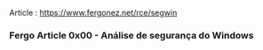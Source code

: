 Article : https://www.fergonez.net/rce/segwin


### Fergo Article 0x00 - Análise de segurança do Windows

